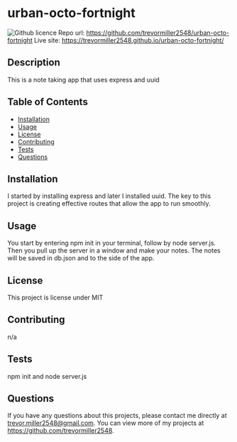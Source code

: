 # urban-octo-fortnight
  ![Github licence](http://img.shields.io/badge/license-MIT-blue.svg)
Repo url: https://github.com/trevormiller2548/urban-octo-fortnight
Live site: https://trevormiller2548.github.io/urban-octo-fortnight/

  ## Description 
  This is a note taking app that uses express and uuid 

  ## Table of Contents
  * [Installation](#installation)
  * [Usage](#usage)
  * [License](#license)
  * [Contributing](#contributing)
  * [Tests](#tests)
  * [Questions](#questions)
  
  ## Installation 
 I started by installing express and later I installed uuid. The key to this project is creating effective routes that allow the app to run smoothly.  

  ## Usage 
  You start by entering npm init in your terminal, follow by node server.js. Then you pull up the server in a window and make your notes. The notes will be saved in db.json and to the side of the app. 

  ## License 
  This project is license under MIT

  ## Contributing 
  n/a

  ## Tests
  npm init and node server.js

  ## Questions
  If you have any questions about this projects, please contact me directly at trevor.miller2548@gmail.com. You can view more of my projects at https://github.com/trevormiller2548.
